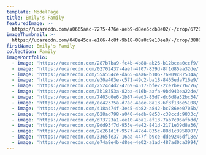 ```yaml
---
template: ModelPage
title: Emily's Family
featuredImage: >-
  https://ucarecdn.com/a0665aac-7275-476e-aeb9-d8ee5ccb8e02/-/crop/6720x3865/0,474/-/preview/
imageThumbnail: >-
  https://ucarecdn.com/048e45ca-e166-4c8f-9b18-08a0c9e10ee0/-/crop/3880x4909/2158,58/-/preview/
firstName: Emily's Family
collection: Family
imagePortfolio:
  - image: 'https://ucarecdn.com/287b7ba9-fc4b-4b88-ab26-b12bcea0ccf9/'
  - image: 'https://ucarecdn.com/02702437-4aef-4f07-839d-8f1d85aa32de/'
  - image: 'https://ucarecdn.com/55a554ce-da65-4aa6-b106-76909c87534a/'
  - image: 'https://ucarecdn.com/e30a403e-c571-49c2-ba18-8465eda716e9/'
  - image: 'https://ucarecdn.com/2524d4d2-4769-4517-bfe7-2ce7be776776/'
  - image: 'https://ucarecdn.com/3b18353a-82ba-416b-aafa-9bd943ea22de/'
  - image: 'https://ucarecdn.com/7403d0e6-1b87-4ed3-85d7-dc6d8a32bc34/'
  - image: 'https://ucarecdn.com/ee42375a-d7ac-4aee-8a13-6f3f136e5108/'
  - image: 'https://ucarecdn.com/418a474f-3e45-4b82-a842-bc786ee0705b/'
  - image: 'https://ucarecdn.com/628ad798-a040-4edb-8d53-c38ccdc9833c/'
  - image: 'https://ucarecdn.com/d73723a1-ee10-4ba1-af13-7ab7c96afbdd/'
  - image: 'https://ucarecdn.com/9dd93f7d-953e-4e42-841d-2171e39d8a36/'
  - image: 'https://ucarecdn.com/2e261d1f-957f-47c4-835c-88d1c3958907/'
  - image: 'https://ucarecdn.com/3365fe37-16aa-447f-b9ce-dde9246df18e/'
  - image: 'https://ucarecdn.com/e74a8e4b-d8ee-4e02-a1ad-487ad0ca3994/'
---
```


